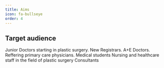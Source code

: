```yaml
---
title: Aims
icon: fa-bullseye
order: 4
---
```


## Target audience

Junior Doctors starting in plastic surgery.
New Registrars.
A+E Doctors.
Reffering primary care physicians.
Medical students
Nursing and healthcare staff in the field of plastic surgery
Consultants
